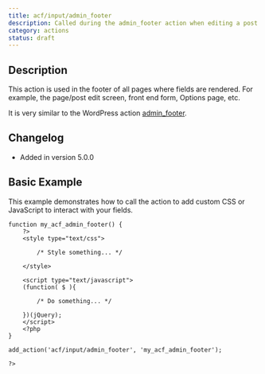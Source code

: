 ```yaml
---
title: acf/input/admin_footer
description: Called during the admin_footer action when editing a post.
category: actions
status: draft
---
```


## Description
This action is used in the footer of all pages where fields are rendered. For example, the page/post edit screen, front end form, Options page, etc.

It is very similar to the WordPress action [admin_footer](https://codex.wordpress.org/Plugin_API/Action_Reference/admin_footer).

## Changelog
- Added in version 5.0.0

## Basic Example
This example demonstrates how to call the action to add custom CSS or JavaScript to interact with your fields.
```
function my_acf_admin_footer() {
	?>
	<style type="text/css">

		/* Style something... */

	</style>

	<script type="text/javascript">
	(function( $ ){

		/* Do something... */

	})(jQuery);
	</script>
	<?php
}

add_action('acf/input/admin_footer', 'my_acf_admin_footer');

?>
```
